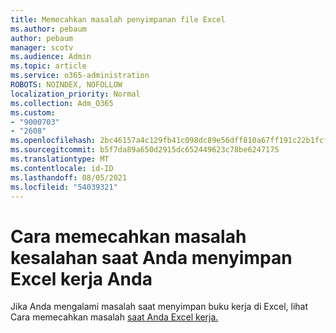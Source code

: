 ```yaml
---
title: Memecahkan masalah penyimpanan file Excel
ms.author: pebaum
author: pebaum
manager: scotv
ms.audience: Admin
ms.topic: article
ms.service: o365-administration
ROBOTS: NOINDEX, NOFOLLOW
localization_priority: Normal
ms.collection: Adm_O365
ms.custom:
- "9000703"
- "2608"
ms.openlocfilehash: 2bc46157a4c129fb41c098dc89e56dff810a67ff191c22b1fcfad045077d4519
ms.sourcegitcommit: b5f7da89a650d2915dc652449623c78be6247175
ms.translationtype: MT
ms.contentlocale: id-ID
ms.lasthandoff: 08/05/2021
ms.locfileid: "54039321"
---
```

# <a name="how-to-troubleshoot-errors-when-you-save-excel-workbooks"></a>Cara memecahkan masalah kesalahan saat Anda menyimpan Excel kerja Anda

Jika Anda mengalami masalah saat menyimpan buku kerja di Excel, lihat Cara memecahkan masalah [saat Anda Excel kerja.](https://docs.microsoft.com/office/troubleshoot/excel/issue-when-save-excel-workbooks)
